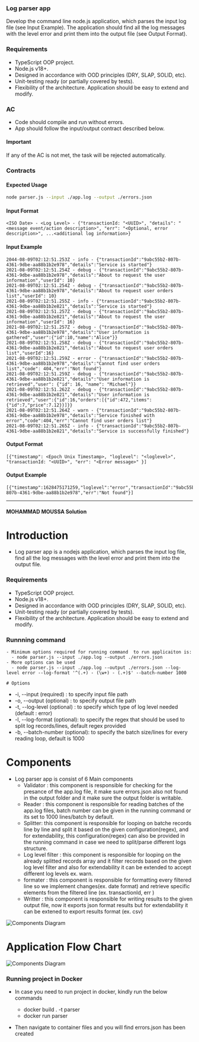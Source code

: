 ### Log parser app

Develop the command line node.js application, which parses the input log file (see Input Example).
The application should find all the log messages with the level error and print them into the output file (see Output Format).

### Requirements

- TypeScript OOP project.
- Node.js v18+.
- Designed in accordance with OOD principles (DRY, SLAP, SOLID, etc).
- Unit-testing ready (or partially covered by tests).
- Flexibility of the architecture. Application should be easy to extend and modify.

### AC

- Code should compile and run without errors.
- App should follow the input/output contract described below.

#### Important

If any of the AC is not met, the task will be rejected automatically.

### Contracts

#### Expected Usage

```bash
node parser.js --input ./app.log --output ./errors.json
```

#### Input Format

```text
<ISO Date> - <Log Level> - {"transactionId: "<UUID>", "details": "<message event/action description>", "err": "<Optional, error description>", ...<additional log information>}
```

#### Input Example

```text
2044-08-09T02:12:51.253Z - info - {"transactionId":"9abc55b2-807b-4361-9dbe-aa88b1b2e978","details":"Service is started"}
2021-08-09T02:12:51.254Z - debug - {"transactionId":"9abc55b2-807b-4361-9dbe-aa88b1b2e978","details":"About to request the user information","userId": 10}
2021-08-09T02:12:51.254Z - debug - {"transactionId":"9abc55b2-807b-4361-9dbe-aa88b1b2e978","details":"About to request user orders list","userId": 10}
2021-08-09T02:12:51.255Z - info - {"transactionId":"9abc55b2-807b-4361-9dbe-aa88b1b2e821","details":"Service is started"}
2021-08-09T02:12:51.257Z - debug - {"transactionId":"9abc55b2-807b-4361-9dbe-aa88b1b2e821","details":"About to request the user information","userId": 16}
2021-08-09T02:12:51.257Z - debug - {"transactionId":"9abc55b2-807b-4361-9dbe-aa88b1b2e978","details":"User information is gathered","user":{"id":10,"name":"Alice"}}
2021-08-09T02:12:51.258Z - debug - {"transactionId":"9abc55b2-807b-4361-9dbe-aa88b1b2e821","details":"About to request user orders list","userId":16}
2021-08-09T02:12:51.259Z - error - {"transactionId":"9abc55b2-807b-4361-9dbe-aa88b1b2e978","details":"Cannot find user orders list","code": 404,"err":"Not found"}
2021-08-09T02:12:51.259Z - debug - {"transactionId":"9abc55b2-807b-4361-9dbe-aa88b1b2e821","details":"User information is retrieved","user": {"id": 16, "name": "Michael"}}
2021-08-09T02:12:51.262Z - debug - {"transactionId":"9abc55b2-807b-4361-9dbe-aa88b1b2e821","details":"User information is retrieved","user":{"id":16,"orders":[{"id":472,"items":{"id":7,"price":7.12}}]}}
2021-08-09T02:12:51.264Z - warn - {"transactionId":"9abc55b2-807b-4361-9dbe-aa88b1b2e978","details":"Service finished with error","code":404,"err":"Cannot find user orders list"}
2021-08-09T02:12:51.265Z - info - {"transactionId":"9abc55b2-807b-4361-9dbe-aa88b1b2e821","details":"Service is successfully finished"}
```

#### Output Format

```text
[{"timestamp": <Epoch Unix Timestamp>, "loglevel": "<loglevel>", "transactionId: "<UUID>", "err": "<Error message>" }]
```

#### Output Example

```text
[{"timestamp":1628475171259,"loglevel":"error","transactionId":"9abc55b2-807b-4361-9dbe-aa88b1b2e978","err":"Not found"}]
```

---

#### MOHAMMAD MOUSSA Solution

# Introduction

- Log parser app is a nodejs application, which parses the input log file, find all the log messages with the level error and print them into the output file.

### Requirements

- TypeScript OOP project.
- Node.js v18+.
- Designed in accordance with OOD principles (DRY, SLAP, SOLID, etc).
- Unit-testing ready (or partially covered by tests).
- Flexibility of the architecture. Application should be easy to extend and modify.

### Runnning command

    - Minimum options required for running command  to run applicaiton is:
      - node parser.js --input ./app.log --output ./errors.json
    - More options can be used
      - node parser.js --input ./app.log --output ./errors.json --log-level error --log-format '^(.+) - (\w+) - (.+)$' --batch-number 1000

    # Options

- -i, --input (required) : to specify input file path
- -o, --output (optional) : to specify output file path
- -t, --log-level (optional) : to specify which type of log level needed (default : error)
- -l, --log-format (optional): to specify the regex that should be used to split log records/lines, default regex provided
- -b, --batch-number (optional): to specify the batch size/lines for every reading loop, default is 1000

# Components

- Log parser app is consist of 6 Main components
  - Validator : this component is responsible for checking for the presance of the app.log file, it make sure errors.json also not found in the output folder and it make sure the output folder is writable.
  - Reader : this component is responsible for reading batches of the app.log files, batch number can be given in the running command or its set to 1000 lines/batch by default.
  - Splitter: this component is responsible for looping on batche records line by line and split it based on the given configuration(regex), and for extendability, this configuration(regex) can also be provided in the running command in case we need to split/parse different logs structure.
  - Log level filter : this component is responsible for looping on the already splitted records array and it filter records based on the given log level filter and also for extendability it can be extended to accept different log levels ex. warn.
  - formater : this component is responsible for formatting every filtered line so we implement changes(ex. date format) and retrieve specific elements from the filtered line (ex. transactionId, err )
  - Writter : this component is responsible for writing results to the given output file, now it exports json format results but for extendability it can be extened to export results format (ex. csv)

![Components Diagram](/diagram/components.png)

# Application Flow Chart

![Components Diagram](/diagram/app_flowchart.png)

### Running project in Docker

- In case you need to run project in docker, kindly run the below commands

  - docker build . -t parser
  - docker run parser

- Then navigate to container files and you will find errors.json has been created
